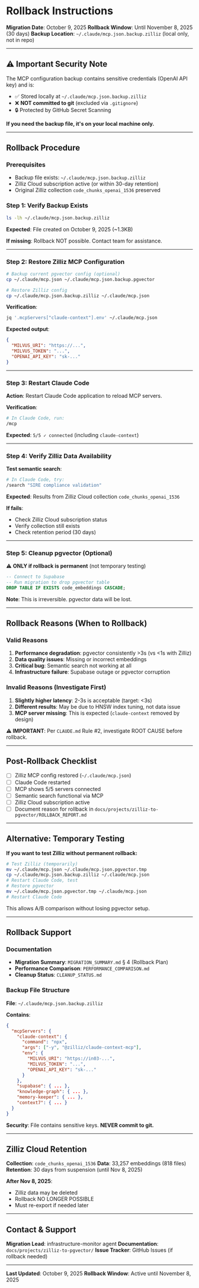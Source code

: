 # Rollback Instructions

**Migration Date**: October 9, 2025
**Rollback Window**: Until November 8, 2025 (30 days)
**Backup Location**: `~/.claude/mcp.json.backup.zilliz` (local only, not in repo)

---

## ⚠️ Important Security Note

The MCP configuration backup contains sensitive credentials (OpenAI API key) and is:
- ✅ Stored locally at `~/.claude/mcp.json.backup.zilliz`
- ❌ **NOT committed to git** (excluded via `.gitignore`)
- 🔒 Protected by GitHub Secret Scanning

**If you need the backup file, it's on your local machine only.**

---

## Rollback Procedure

### Prerequisites
- Backup file exists: `~/.claude/mcp.json.backup.zilliz`
- Zilliz Cloud subscription active (or within 30-day retention)
- Original Zilliz collection `code_chunks_openai_1536` preserved

### Step 1: Verify Backup Exists

```bash
ls -lh ~/.claude/mcp.json.backup.zilliz
```

**Expected**: File created on October 9, 2025 (~1.3KB)

**If missing**: Rollback NOT possible. Contact team for assistance.

---

### Step 2: Restore Zilliz MCP Configuration

```bash
# Backup current pgvector config (optional)
cp ~/.claude/mcp.json ~/.claude/mcp.json.backup.pgvector

# Restore Zilliz config
cp ~/.claude/mcp.json.backup.zilliz ~/.claude/mcp.json
```

**Verification**:
```bash
jq '.mcpServers["claude-context"].env' ~/.claude/mcp.json
```

**Expected output**:
```json
{
  "MILVUS_URI": "https://...",
  "MILVUS_TOKEN": "...",
  "OPENAI_API_KEY": "sk-..."
}
```

---

### Step 3: Restart Claude Code

**Action**: Restart Claude Code application to reload MCP servers.

**Verification**:
```bash
# In Claude Code, run:
/mcp
```

**Expected**: `5/5 ✓ connected` (including `claude-context`)

---

### Step 4: Verify Zilliz Data Availability

**Test semantic search**:
```bash
# In Claude Code, try:
/search "SIRE compliance validation"
```

**Expected**: Results from Zilliz Cloud collection `code_chunks_openai_1536`

**If fails**:
- Check Zilliz Cloud subscription status
- Verify collection still exists
- Check retention period (30 days)

---

### Step 5: Cleanup pgvector (Optional)

⚠️ **ONLY if rollback is permanent** (not temporary testing)

```sql
-- Connect to Supabase
-- Run migration to drop pgvector table
DROP TABLE IF EXISTS code_embeddings CASCADE;
```

**Note**: This is irreversible. pgvector data will be lost.

---

## Rollback Reasons (When to Rollback)

### Valid Reasons
1. **Performance degradation**: pgvector consistently >3s (vs <1s with Zilliz)
2. **Data quality issues**: Missing or incorrect embeddings
3. **Critical bug**: Semantic search not working at all
4. **Infrastructure failure**: Supabase outage or pgvector corruption

### Invalid Reasons (Investigate First)
1. **Slightly higher latency**: 2-3s is acceptable (target: <3s)
2. **Different results**: May be due to HNSW index tuning, not data issue
3. **MCP server missing**: This is expected (`claude-context` removed by design)

**⚠️ IMPORTANT**: Per `CLAUDE.md` Rule #2, investigate ROOT CAUSE before rollback.

---

## Post-Rollback Checklist

- [ ] Zilliz MCP config restored (`~/.claude/mcp.json`)
- [ ] Claude Code restarted
- [ ] MCP shows 5/5 servers connected
- [ ] Semantic search functional via MCP
- [ ] Zilliz Cloud subscription active
- [ ] Document reason for rollback in `docs/projects/zilliz-to-pgvector/ROLLBACK_REPORT.md`

---

## Alternative: Temporary Testing

**If you want to test Zilliz without permanent rollback:**

```bash
# Test Zilliz (temporarily)
mv ~/.claude/mcp.json ~/.claude/mcp.json.pgvector.tmp
cp ~/.claude/mcp.json.backup.zilliz ~/.claude/mcp.json
# Restart Claude Code, test
# Restore pgvector
mv ~/.claude/mcp.json.pgvector.tmp ~/.claude/mcp.json
# Restart Claude Code
```

This allows A/B comparison without losing pgvector setup.

---

## Rollback Support

### Documentation
- **Migration Summary**: `MIGRATION_SUMMARY.md` § 4 (Rollback Plan)
- **Performance Comparison**: `PERFORMANCE_COMPARISON.md`
- **Cleanup Status**: `CLEANUP_STATUS.md`

### Backup File Structure

**File**: `~/.claude/mcp.json.backup.zilliz`

**Contains**:
```json
{
  "mcpServers": {
    "claude-context": {
      "command": "npx",
      "args": ["-y", "@zilliz/claude-context-mcp"],
      "env": {
        "MILVUS_URI": "https://in03-...",
        "MILVUS_TOKEN": "...",
        "OPENAI_API_KEY": "sk-..."
      }
    },
    "supabase": { ... },
    "knowledge-graph": { ... },
    "memory-keeper": { ... },
    "context7": { ... }
  }
}
```

**Security**: File contains sensitive keys. **NEVER commit to git.**

---

## Zilliz Cloud Retention

**Collection**: `code_chunks_openai_1536`
**Data**: 33,257 embeddings (818 files)
**Retention**: 30 days from suspension (until Nov 8, 2025)

**After Nov 8, 2025**:
- Zilliz data may be deleted
- Rollback NO LONGER POSSIBLE
- Must re-export if needed later

---

## Contact & Support

**Migration Lead**: infrastructure-monitor agent
**Documentation**: `docs/projects/zilliz-to-pgvector/`
**Issue Tracker**: GitHub Issues (if rollback needed)

---

**Last Updated**: October 9, 2025
**Rollback Window**: Active until November 8, 2025
